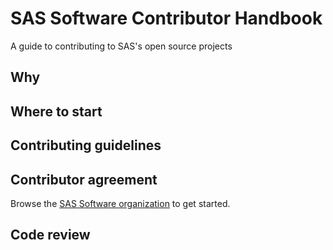 # SAS Software Contributor Handbook
A guide to contributing to SAS's open source projects

## Why


## Where to start




## Contributing guidelines




## Contributor agreement



Browse the [SAS Software organization](https://github.com/sassoftware) to get started.






## Code review




